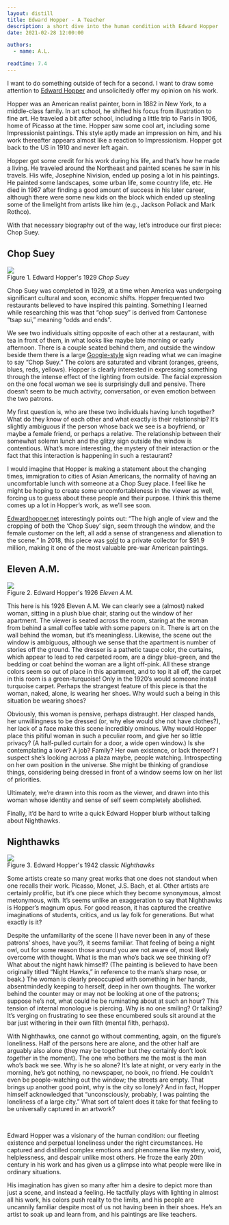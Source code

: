 ```yaml
---
layout: distill
title: Edward Hopper - A Teacher
description: a short dive into the human condition with Edward Hopper
date: 2021-02-28 12:00:00

authors:
  - name: A.L.

readtime: 7.4
---
```


I want to do something outside of tech for a second. I want to draw some attention to [Edward Hopper](https://en.wikipedia.org/wiki/Edward_Hopper) and unsolicitedly offer my opinion on his work.

Hopper was an American realist painter, born in 1882 in New York, to a middle-class family. In art school, he shifted his focus from illustration to fine art. He traveled a bit after school, including a little trip to Paris in 1906, home of Picasso at the time. Hopper saw some cool art, including some Impressionist paintings. This style aptly made an impression on him, and his work thereafter appears almost like a reaction to Impressionism. Hopper got back to the US in 1910 and never left again.

Hopper got some credit for his work during his life, and that’s how he made a living. He traveled around the Northeast and painted scenes he saw in his travels. His wife, Josephine Nivision, ended up posing a lot in his paintings. He painted some landscapes, some urban life, some country life, etc. He died in 1967 after finding a good amount of success in his later career, although there were some new kids on the block which ended up stealing some of the limelight from artists like him (e.g., Jackson Pollack and Mark Rothco).

With that necessary biography out of the way, let’s introduce our first piece: Chop Suey.

## Chop Suey

<div class="row mt-3 justify-content-center">
    <div class="col-sm mt-3 mt-md-0">
        <img class="img-fluid z-depth-1" src="{{ site.baseurl }}/assets/img/hopper-chop-suey.jpg">
    </div>
</div>
<div class="caption">
  Figure 1. Edward Hopper's 1929 <i>Chop Suey</i>
</div>

Chop Suey was completed in 1929, at a time when America was undergoing significant cultural and soon, economic shifts. Hopper frequented two restaurants believed to have inspired this painting. Something I learned while researching this was that “chop suey” is derived from Cantonese “tsap sui,” meaning “odds and ends”.

We see two individuals sitting opposite of each other at a restaurant, with tea in front of them, in what looks like maybe late morning or early afternoon. There is a couple seated behind them, and outside the window beside them there is a large [Googie-style](https://en.wikipedia.org/wiki/Googie_architecture) sign reading what we can imagine to say “Chop Suey.” The colors are saturated and vibrant (oranges, greens, blues, reds, yellows). Hopper is clearly interested in expressing something through the intense effect of the lighting from outside. The facial expression on the one focal woman we see is surprisingly dull and pensive. There doesn’t seem to be much activity, conversation, or even emotion between the two patrons.

My first question is, who are these two individuals having lunch together? What do they know of each other and what exactly is their relationship? It’s slightly ambiguous if the person whose back we see is a boyfriend, or maybe a female friend, or perhaps a relative. The relationship between their somewhat solemn lunch and the glitzy sign outside the window is contentious. What’s more interesting, the mystery of their interaction or the fact that this interaction is happening in such a restaurant?

I would imagine that Hopper is making a statement about the changing times, immigration to cities of Asian Americans, the normality of having an uncomfortable lunch with someone at a Chop Suey place. I feel like he might be hoping to create some uncomfortableness in the viewer as well, forcing us to guess about these people and their purpose. I think this theme comes up a lot in Hopper’s work, as we’ll see soon.

[Edwardhopper.net](https://www.edwardhopper.net/chop-suey.jsp) interestingly points out: “The high angle of view and the cropping of both the ‘Chop Suey’ sign, seem through the window, and the female customer on the left, all add a sense of strangeness and alienation to the scene.” In 2018, this piece was [sold](https://www.christies.com/features/Chop-Suey-by-Edward-Hopper-9407-3.aspx) to a private collector for $91.9 million, making it one of the most valuable pre-war American paintings.

## Eleven A.M.

<div class="row mt-3 justify-content-center">
    <div class="col-sm mt-3 mt-md-0">
        <img class="img-fluid z-depth-1" src="{{ site.baseurl }}/assets/img/hopper-eleven-am.jpg">
    </div>
</div>
<div class="caption">
  Figure 2. Edward Hopper's 1926 <i>Eleven A.M.</i>
</div>

This here is his 1926 Eleven A.M. We can clearly see a (almost) naked woman, sitting in a plush blue chair, staring out the window of her apartment. The viewer is seated across the room, staring at the woman from behind a small coffee table with some papers on it. There is art on the wall behind the woman, but it’s meaningless. Likewise, the scene out the window is ambiguous, although we sense that the apartment is number of stories off the ground. The dresser is a pathetic taupe color, the curtains, which appear to lead to red carpeted room, are a dingy blue-green, and the bedding or coat behind the woman are a light off-pink. All these strange colors seem so out of place in this apartment, and to top it all off, the carpet in this room is a green-turquoise! Only in the 1920’s would someone install turquoise carpet. Perhaps the strangest feature of this piece is that the woman, naked, alone, is wearing her shoes. Why would such a being in this situation be wearing shoes?

Obviously, this woman is pensive, perhaps distraught. Her clasped hands, her unwillingness to be dressed (or, why else would she not have clothes?), her lack of a face make this scene incredibly ominous. Why would Hopper place this pitiful woman in such a peculiar room, and give her so little privacy? (A half-pulled curtain for a door, a wide open window.) Is she contemplating a lover? A job? Family? Her own existence, or lack thereof? I suspect she’s looking across a plaza maybe, people watching. Introspecting on her own position in the universe. She might be thinking of grandiose things, considering being dressed in front of a window seems low on her list of priorities.

Ultimately, we’re drawn into this room as the viewer, and drawn into this woman whose identity and sense of self seem completely abolished.

Finally, it’d be hard to write a quick Edward Hopper blurb without talking about Nighthawks.

## Nighthawks

<div class="row mt-3 justify-content-center">
    <div class="col-sm mt-3 mt-md-0">
        <img class="img-fluid z-depth-1" src="{{ site.baseurl }}/assets/img/hopper-nighthawks.jpg">
    </div>
</div>
<div class="caption">
  Figure 3. Edward Hopper's 1942 classic <i>Nighthawks</i>
</div>

Some artists create so many great works that one does not standout when one recalls their work. Picasso, Monet, J.S. Bach, et al. Other artists are certainly prolific, but it’s one piece which they become synonymous, almost metonymous, with. It’s seems unlike an exaggeration to say that Nighthawks is Hopper’s magnum opus. For good reason, it has captured the creative imaginations of students, critics, and us lay folk for generations. But what exactly is it?

Despite the unfamiliarity of the scene (I have never been in any of these patrons’ shoes, have you?), it seems familiar. That feeling of being a night owl, out for some reason those around you are not aware of, most likely overcome with thought. What is the man who’s back we see thinking of? What about the night hawk himself? (The painting is believed to have been originally titled “Night Hawks,” in reference to the man’s sharp nose, or beak.) The woman is clearly preoccupied with something in her hands, absentmindedly keeping to herself, deep in her own thoughts. The worker behind the counter may or may not be looking at one of the patrons; suppose he’s not, what could he be ruminating about at such an hour? This tension of internal monologue is piercing. Why is no one smiling? Or talking? It’s verging on frustrating to see these encumbered souls sit around at the bar just withering in their own filth (mental filth, perhaps).

With Nighthawks, one cannot go without commenting, again, on the figure’s loneliness. Half of the persons here are alone, and the other half are arguably also alone (they may be together but they certainly don’t look *together* in the moment). The one who bothers me the most is the man who’s back we see. Why is he so alone? It’s late at night, or very early in the morning, he’s got nothing, no newspaper, no book, no friend. He couldn’t even be people-watching out the window; the streets are empty. That brings up another good point, why is the city so lonely? And in fact, Hopper himself acknowledged that “unconsciously, probably, I was painting the loneliness of a large city.” What sort of talent does it take for that feeling to be universally captured in an artwork?

&nbsp;
&nbsp;

Edward Hopper was a visionary of the human condition: our fleeting existence and perpetual loneliness under the right circumstances. He captured and distilled complex emotions and phenomena like mystery, void, helplessness, and despair unlike most others. He froze the early 20th century in his work and has given us a glimpse into what people were like in ordinary situations.

His imagination has given so many after him a desire to depict more than just a scene, and instead a feeling. He tactfully plays with lighting in almost all his work, his colors push reality to the limits, and his people are uncannily familiar despite most of us not having been in their shoes. He’s an artist to soak up and learn from, and his paintings are like teachers.
